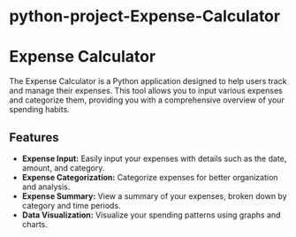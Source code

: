 # python-project-Expense-Calculator

# Expense Calculator

The Expense Calculator is a Python application designed to help users track and manage their expenses. 
This tool allows you to input various expenses and categorize them, providing you with a comprehensive overview of your spending habits.

## Features

- **Expense Input:** Easily input your expenses with details such as the date, amount, and category.
- **Expense Categorization:** Categorize expenses for better organization and analysis.
- **Expense Summary:** View a summary of your expenses, broken down by category and time periods.
- **Data Visualization:** Visualize your spending patterns using graphs and charts.
